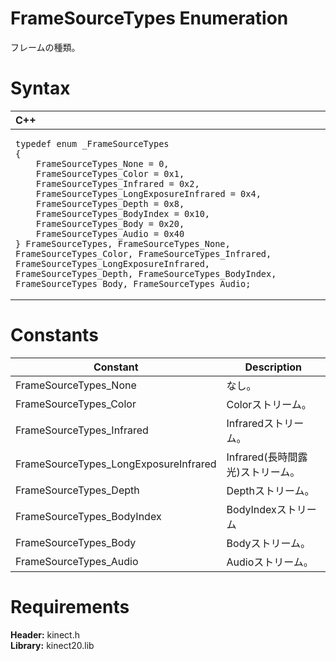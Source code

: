FrameSourceTypes Enumeration  
============================  

フレームの種類。 <span id="syntaxSection"></span>

Syntax  
======  

<table>
<colgroup>
<col width="100%" />
</colgroup>
<thead>
<tr class="header">
<th align="left">C++</th>
</tr>
</thead>
<tbody>
<tr class="odd">
<td align="left"><pre><code>typedef enum _FrameSourceTypes  
{  
    FrameSourceTypes_None = 0,  
    FrameSourceTypes_Color = 0x1,  
    FrameSourceTypes_Infrared = 0x2,  
    FrameSourceTypes_LongExposureInfrared = 0x4,  
    FrameSourceTypes_Depth = 0x8,  
    FrameSourceTypes_BodyIndex = 0x10,  
    FrameSourceTypes_Body = 0x20,  
    FrameSourceTypes_Audio = 0x40  
} FrameSourceTypes, FrameSourceTypes_None, FrameSourceTypes_Color, FrameSourceTypes_Infrared, FrameSourceTypes_LongExposureInfrared, FrameSourceTypes_Depth, FrameSourceTypes_BodyIndex, FrameSourceTypes_Body, FrameSourceTypes_Audio;</code></pre></td>
</tr>
</tbody>
</table>

<span id="ID4ETB"></span>

Constants  
=========  

| Constant                               | Description                           |
|----------------------------------------|---------------------------------------|
| FrameSourceTypes\_None                 | なし。             |
| FrameSourceTypes\_Color                | Colorストリーム。                  |
| FrameSourceTypes\_Infrared             | Infraredストリーム。               |
| FrameSourceTypes\_LongExposureInfrared | Infrared(長時間露光)ストリーム。 |
| FrameSourceTypes\_Depth                | Depthストリーム。                   |
| FrameSourceTypes\_BodyIndex            | BodyIndexストリーム             |
| FrameSourceTypes\_Body                 | Bodyストリーム。                   |
| FrameSourceTypes\_Audio                | Audioストリーム。                  |

<span id="requirements"></span>

Requirements  
============  

**Header:** kinect.h  
**Library:** kinect20.lib  



<!--Please do not edit the data in the comment block below.-->
<!--
TOCTitle : FrameSourceTypes Enumeration
RLTitle : FrameSourceTypes Enumeration
KeywordK : FrameSourceTypes enumeration
HelpPriority : 2
KeywordF : FrameSourceTypes
KeywordF : Microsoft.Kinect.kinect.FrameSourceTypes
KeywordA : T:Microsoft.Kinect.kinect.FrameSourceTypes
AssetID : T:Microsoft.Kinect.kinect.FrameSourceTypes
Locale : en-us
CommunityContent : 1
APIType : Managed
APILocation : 
APIName : Microsoft.Kinect.kinect.FrameSourceTypes
TargetOS : Windows
TopicType : kbSyntax
DevLang : C++
DocSet : K4Wv2
ProjType : K4Wv2Proj
Technology : Kinect for Windows
Product : Kinect for Windows SDK v2
productversion : 20
-->
